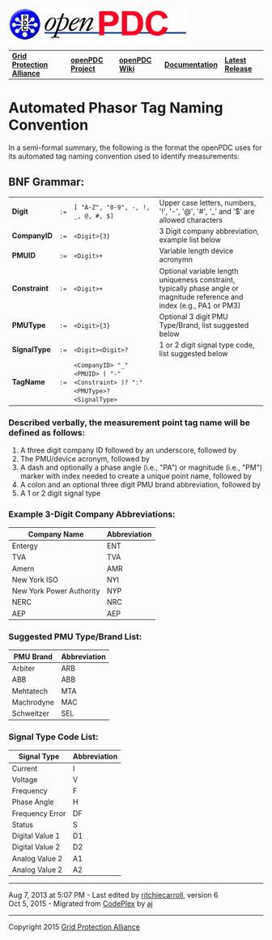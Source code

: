 [![The Open Source Phasor Data Concentrator](openPDC_Logo.png)](openPDC_Home.md "The Open Source Phasor Data Concentrator")

|   |   |   |   |   |
|---|---|---|---|---|
| **[Grid Protection Alliance](http://www.gridprotectionalliance.org "Grid Protection Alliance Home Page")** | **[openPDC Project](https://github.com/GridProtectionAlliance/openPDC "openPDC Project on GitHub")** | **[openPDC Wiki](https://github.com/GridProtectionAlliance/openPDC/wiki)** | **[Documentation](https://github.com/GridProtectionAlliance/openPDC/wiki/Documentation)** | **[Latest Release](https://github.com/GridProtectionAlliance/openPDC/releases "openPDC Releases Home Page")** |

# Automated Phasor Tag Naming Convention

In a semi-formal summary, the following is the format the openPDC uses for its automated tag naming convention used to identify measurements:

## BNF Grammar:

|     |     |     |     |
| --- | --- | --- | --- |
| **Digit** | `:=` | `[ "A-Z", "0-9", -, !, _, @, #, $]` | Upper case letters, numbers, '!', '-', '@', '#', '_' and '$' are allowed characters |
| **CompanyID** | `:=` | `<Digit>{3}` | 3 Digit company abbreviation, example list below |
| **PMUID** | `:=` | `<Digit>+` | Variable length device acronymn |
| **Constraint** | `:=` | `<Digit>+` | Optional variable length uniqueness constraint, typically phase angle or magnitude reference and index (e.g., PA1 or PM3) |
| **PMUType** | `:=` | `<Digit>{3}` | Optional 3 digit PMU Type/Brand, list suggested below |
| **SignalType** | `:=` | `<Digit><Digit>?` | 1 or 2 digit signal type code, list suggested below |
| **TagName** | `:=` | `<CompanyID> "_" <PMUID> ( "-" <Constraint> )? ":" <PMUType>? <SignalType>` 

### Described verbally, the measurement point tag name will be defined as follows:

1. A three digit company ID followed by an underscore, followed by
2. The PMU/device acronym, followed by
3. A dash and optionally a phase angle (i.e., &quot;PA&quot;) or magnitude (i.e., &quot;PM&quot;) marker with index needed to create a unique point name, followed by
4. A colon and an optional three digit PMU brand abbreviation, followed by
5. A 1 or 2 digit signal type

### Example 3-Digit Company Abbreviations:

| **Company Name** | **Abbreviation** |
| ---------------- | ---------------- |
| Entergy | ENT |
| TVA | TVA |
| Amern | AMR |
| New York ISO | NYI 
| New York Power Authority | NYP |
| NERC | NRC |
| AEP | AEP |

### Suggested PMU Type/Brand List:

| **PMU Brand** | **Abbreviation** |
| ------------- | ---------------- |
| Arbiter | ARB |
| ABB | ABB |
| Mehtatech | MTA |
| Machrodyne | MAC |
| Schweitzer | SEL |

### Signal Type Code List:

| **Signal Type** | **Abbreviation** |
| --------------- | ---------------- |
| Current | I |
| Voltage | V |
| Frequency | F |
| Phase Angle | H |
| Frequency Error | DF |
| Status | S |
| Digital Value 1 | D1 |
| Digital Value 2 | D2 |
| Analog Value 2 | A1 |
| Analog Value 2 | A2 |

---

Aug 7, 2013 at 5:07 PM - Last edited  by [ritchiecarroll](https://github.com/ritchiecarroll), version 6  
Oct 5, 2015 - Migrated from [CodePlex](http://openpdc.codeplex.com/wikipage?title=Automated%20Phasor%20Tag%20Naming%20Convention) by [aj](https://github.com/ajstadlin)

---

Copyright 2015 [Grid Protection Alliance](http://www.gridprotectionalliance.org)